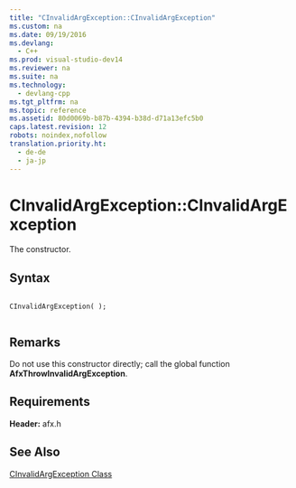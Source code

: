 ```yaml
---
title: "CInvalidArgException::CInvalidArgException"
ms.custom: na
ms.date: 09/19/2016
ms.devlang: 
  - C++
ms.prod: visual-studio-dev14
ms.reviewer: na
ms.suite: na
ms.technology: 
  - devlang-cpp
ms.tgt_pltfrm: na
ms.topic: reference
ms.assetid: 80d0069b-b87b-4394-b38d-d71a13efc5b0
caps.latest.revision: 12
robots: noindex,nofollow
translation.priority.ht: 
  - de-de
  - ja-jp
---
```

# CInvalidArgException::CInvalidArgException
The constructor.  
  
## Syntax  
  
```  
  
CInvalidArgException( );  
  
```  
  
## Remarks  
 Do not use this constructor directly; call the global function **AfxThrowInvalidArgException**.  
  
## Requirements  
 **Header:** afx.h  
  
## See Also  
 [CInvalidArgException Class](../vs140/CInvalidArgException-Class.md)
